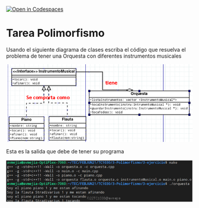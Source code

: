 [![Open in Codespaces](https://classroom.github.com/assets/launch-codespace-7f7980b617ed060a017424585567c406b6ee15c891e84e1186181d67ecf80aa0.svg)](https://classroom.github.com/open-in-codespaces?assignment_repo_id=11229556)
# Tarea Polimorfismo

Usando el siguiente diagrama de clases escriba el código que resuelva el problema de tener una Orquesta con diferentes instrumentos musicales

![UML](imagen/uml.png)

Esta es la salida que debe de tener su programa

![SALIDA](imagen/salida.png)
